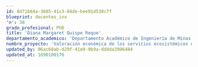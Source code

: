 ```yaml
---
id: 8d71b84a-3685-41c3-84de-bee91d538c7f
blueprint: docentes_inv
'n': 30
grado_profesional: PhD
title: 'Diana Margaret Quispe Roque'
departamento_academico: 'Departamento Académico de Ingeniería de Minas'
nombre_proyecto: 'Valoración económica de los servicios ecosistémicos en alta montaña. El caso de la laguna Corina – Haquira – Cotabambas.'
updated_by: 06ac68ab-d29f-41e9-9b9a-dd4da3996484
updated_at: 1690100176
---
```

